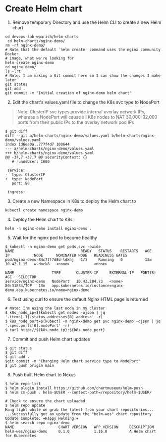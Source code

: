 # Create Helm chart
1. Remove temporary Directory and use the Helm CLI to create a new Helm chart
```
cd devops-lab-wparish/helm-charts
 cd helm-charts/nginx-demo/
rm -rf nginx-demo/
# Note that the default `helm create` command uses the nginx community Docker
# image, what we're looking for
helm create nginx-demo
cd nginx-demo/
ls -lrt
# Note: I am making a Git commit here so I can show the changes I make later
git status
git add .
git commit -m "Initial creation of nginx-demo helm chart"
```

2. Edit the chart's values.yaml file to change the K8s svc type to NodePort
> Note: ClusterIP svc types provide internal overlay network IPs, whereas a
 NodePort will cause all K8s nodes to NAT 30,000-32,000 ports from their public
 IPs to the overlay network pod IPs
```
$ git diff
diff --git a/helm-charts/nginx-demo/values.yaml b/helm-charts/nginx-demo/values.yaml
index 1d6ea0a..777f4d7 100644
--- a/helm-charts/nginx-demo/values.yaml
+++ b/helm-charts/nginx-demo/values.yaml
@@ -37,7 +37,7 @@ securityContext: {}
   # runAsUser: 1000

 service:
-  type: ClusterIP
+  type: NodePort
   port: 80

 ingress:
```

3. Create a new Namespace in K8s to deploy the Helm chart to
```
kubectl create namespace nginx-demo
```

4. Deploy the Helm chart to K8s
```
helm -n nginx-demo install nginx-demo .
```

5. Wait for the nginx pod to become healthy
```
$ kubectl -n nginx-demo get pods,svc -owide
NAME                              READY   STATUS    RESTARTS   AGE   IP           NODE      NOMINATED NODE   READINESS GATES
pod/nginx-demo-84c77f7d8d-ldkhj   1/1     Running   0          13m   10.42.1.15   w-dock8   <none>           <none>

NAME                 TYPE       CLUSTER-IP     EXTERNAL-IP   PORT(S)        AGE   SELECTOR
service/nginx-demo   NodePort   10.43.204.73   <none>        80:31834/TCP   13m   app.kubernetes.io/instance=nginx-demo,app.kubernetes.io/name=nginx-demo
```

6. Test using curl to ensure the default Nginx HTML page is returned
```
# Note: I'm using the last node in my cluster
$ k8s_node_ip=$(kubectl get nodes -ojson | jq '.items[-1].status.addresses[0].address' -r)
$ k8s_node_port=$(kubectl -n nginx-demo get svc nginx-demo -ojson | jq '.spec.ports[0].nodePort' -r)
$ curl http://${k8s_node_ip}:${k8s_node_port}
```

7. Commit and push Helm chart updates
```
$ git status
$ git diff
$ git add .
$git commit -m "Changing Helm chart service type to NodePort"
$ git push origin main
```

8. Push built Helm chart to Nexus
```
$ helm repo list
$ helm plugin install https://github.com/chartmuseum/helm-push
$ helm cm-push . helm-$USER --context-path=/repository/helm-$USER/

# Check to ensure the chart uploaded
$ helm repo update
Hang tight while we grab the latest from your chart repositories...
...Successfully got an update from the "helm-wes" chart repository
Update Complete. ⎈Happy Helming!⎈
$ helm search repo nginx-demo
NAME                    CHART VERSION   APP VERSION     DESCRIPTION
helm-wes/nginx-demo     0.1.0           1.16.0          A Helm chart for Kubernetes
```